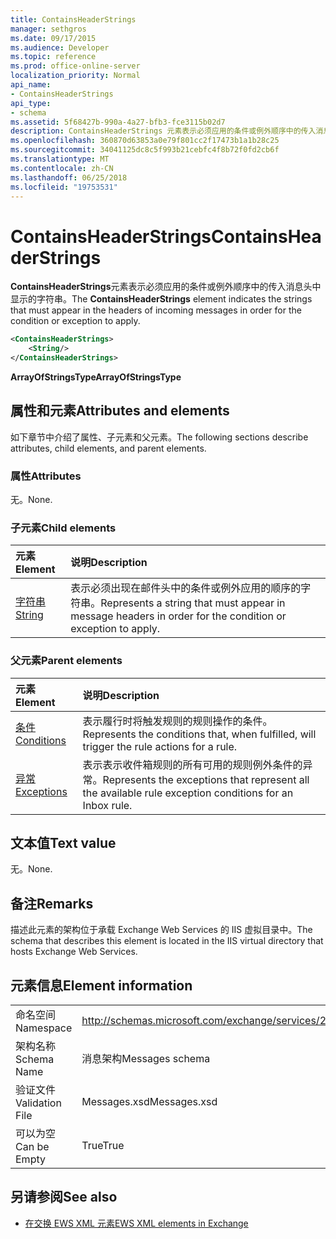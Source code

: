 ```yaml
---
title: ContainsHeaderStrings
manager: sethgros
ms.date: 09/17/2015
ms.audience: Developer
ms.topic: reference
ms.prod: office-online-server
localization_priority: Normal
api_name:
- ContainsHeaderStrings
api_type:
- schema
ms.assetid: 5f68427b-990a-4a27-bfb3-fce3115b02d7
description: ContainsHeaderStrings 元素表示必须应用的条件或例外顺序中的传入消息头中显示的字符串。
ms.openlocfilehash: 360870d63853a0e79f801cc2f17473b1a1b28c25
ms.sourcegitcommit: 34041125dc8c5f993b21cebfc4f8b72f0fd2cb6f
ms.translationtype: MT
ms.contentlocale: zh-CN
ms.lasthandoff: 06/25/2018
ms.locfileid: "19753531"
---
```

# <a name="containsheaderstrings"></a><span data-ttu-id="99c80-103">ContainsHeaderStrings</span><span class="sxs-lookup"><span data-stu-id="99c80-103">ContainsHeaderStrings</span></span>

<span data-ttu-id="99c80-104">**ContainsHeaderStrings**元素表示必须应用的条件或例外顺序中的传入消息头中显示的字符串。</span><span class="sxs-lookup"><span data-stu-id="99c80-104">The **ContainsHeaderStrings** element indicates the strings that must appear in the headers of incoming messages in order for the condition or exception to apply.</span></span> 
  
```XML
<ContainsHeaderStrings>
    <String/>
</ContainsHeaderStrings>
```

 <span data-ttu-id="99c80-105">**ArrayOfStringsType**</span><span class="sxs-lookup"><span data-stu-id="99c80-105">**ArrayOfStringsType**</span></span>
## <a name="attributes-and-elements"></a><span data-ttu-id="99c80-106">属性和元素</span><span class="sxs-lookup"><span data-stu-id="99c80-106">Attributes and elements</span></span>

<span data-ttu-id="99c80-107">如下章节中介绍了属性、子元素和父元素。</span><span class="sxs-lookup"><span data-stu-id="99c80-107">The following sections describe attributes, child elements, and parent elements.</span></span>
  
### <a name="attributes"></a><span data-ttu-id="99c80-108">属性</span><span class="sxs-lookup"><span data-stu-id="99c80-108">Attributes</span></span>

<span data-ttu-id="99c80-109">无。</span><span class="sxs-lookup"><span data-stu-id="99c80-109">None.</span></span>
  
### <a name="child-elements"></a><span data-ttu-id="99c80-110">子元素</span><span class="sxs-lookup"><span data-stu-id="99c80-110">Child elements</span></span>

|<span data-ttu-id="99c80-111">**元素**</span><span class="sxs-lookup"><span data-stu-id="99c80-111">**Element**</span></span>|<span data-ttu-id="99c80-112">**说明**</span><span class="sxs-lookup"><span data-stu-id="99c80-112">**Description**</span></span>|
|:-----|:-----|
|[<span data-ttu-id="99c80-113">字符串</span><span class="sxs-lookup"><span data-stu-id="99c80-113">String</span></span>](string.md) <br/> |<span data-ttu-id="99c80-114">表示必须出现在邮件头中的条件或例外应用的顺序的字符串。</span><span class="sxs-lookup"><span data-stu-id="99c80-114">Represents a string that must appear in message headers in order for the condition or exception to apply.</span></span>  <br/> |
   
### <a name="parent-elements"></a><span data-ttu-id="99c80-115">父元素</span><span class="sxs-lookup"><span data-stu-id="99c80-115">Parent elements</span></span>

|<span data-ttu-id="99c80-116">**元素**</span><span class="sxs-lookup"><span data-stu-id="99c80-116">**Element**</span></span>|<span data-ttu-id="99c80-117">**说明**</span><span class="sxs-lookup"><span data-stu-id="99c80-117">**Description**</span></span>|
|:-----|:-----|
|[<span data-ttu-id="99c80-118">条件</span><span class="sxs-lookup"><span data-stu-id="99c80-118">Conditions</span></span>](conditions.md) <br/> |<span data-ttu-id="99c80-119">表示履行时将触发规则的规则操作的条件。</span><span class="sxs-lookup"><span data-stu-id="99c80-119">Represents the conditions that, when fulfilled, will trigger the rule actions for a rule.</span></span>  <br/> |
|[<span data-ttu-id="99c80-120">异常</span><span class="sxs-lookup"><span data-stu-id="99c80-120">Exceptions</span></span>](exceptions.md) <br/> |<span data-ttu-id="99c80-121">表示表示收件箱规则的所有可用的规则例外条件的异常。</span><span class="sxs-lookup"><span data-stu-id="99c80-121">Represents the exceptions that represent all the available rule exception conditions for an Inbox rule.</span></span>  <br/> |
   
## <a name="text-value"></a><span data-ttu-id="99c80-122">文本值</span><span class="sxs-lookup"><span data-stu-id="99c80-122">Text value</span></span>

<span data-ttu-id="99c80-123">无。</span><span class="sxs-lookup"><span data-stu-id="99c80-123">None.</span></span>
  
## <a name="remarks"></a><span data-ttu-id="99c80-124">备注</span><span class="sxs-lookup"><span data-stu-id="99c80-124">Remarks</span></span>

<span data-ttu-id="99c80-125">描述此元素的架构位于承载 Exchange Web Services 的 IIS 虚拟目录中。</span><span class="sxs-lookup"><span data-stu-id="99c80-125">The schema that describes this element is located in the IIS virtual directory that hosts Exchange Web Services.</span></span>
  
## <a name="element-information"></a><span data-ttu-id="99c80-126">元素信息</span><span class="sxs-lookup"><span data-stu-id="99c80-126">Element information</span></span>

|||
|:-----|:-----|
|<span data-ttu-id="99c80-127">命名空间</span><span class="sxs-lookup"><span data-stu-id="99c80-127">Namespace</span></span>  <br/> |http://schemas.microsoft.com/exchange/services/2006/messages  <br/> |
|<span data-ttu-id="99c80-128">架构名称</span><span class="sxs-lookup"><span data-stu-id="99c80-128">Schema Name</span></span>  <br/> |<span data-ttu-id="99c80-129">消息架构</span><span class="sxs-lookup"><span data-stu-id="99c80-129">Messages schema</span></span>  <br/> |
|<span data-ttu-id="99c80-130">验证文件</span><span class="sxs-lookup"><span data-stu-id="99c80-130">Validation File</span></span>  <br/> |<span data-ttu-id="99c80-131">Messages.xsd</span><span class="sxs-lookup"><span data-stu-id="99c80-131">Messages.xsd</span></span>  <br/> |
|<span data-ttu-id="99c80-132">可以为空</span><span class="sxs-lookup"><span data-stu-id="99c80-132">Can be Empty</span></span>  <br/> |<span data-ttu-id="99c80-133">True</span><span class="sxs-lookup"><span data-stu-id="99c80-133">True</span></span>  <br/> |
   
## <a name="see-also"></a><span data-ttu-id="99c80-134">另请参阅</span><span class="sxs-lookup"><span data-stu-id="99c80-134">See also</span></span>



- [<span data-ttu-id="99c80-135">在交换 EWS XML 元素</span><span class="sxs-lookup"><span data-stu-id="99c80-135">EWS XML elements in Exchange</span></span>](ews-xml-elements-in-exchange.md)

